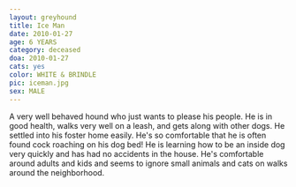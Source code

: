 ```yaml
---
layout: greyhound
title: Ice Man
date: 2010-01-27
age: 6 YEARS
category: deceased
doa: 2010-01-27
cats: yes
color: WHITE & BRINDLE
pic: iceman.jpg
sex: MALE
---
```



A very well behaved hound who just wants to please his people. He is in good health, walks very well on a leash, and
gets along with other dogs. He settled into his foster home easily. He's so comfortable that he is often found cock
roaching on his dog bed! He is learning how to be an inside dog very quickly and has had no accidents in the house. He's
comfortable around adults and kids and seems to ignore small animals and cats on walks around the neighborhood.
